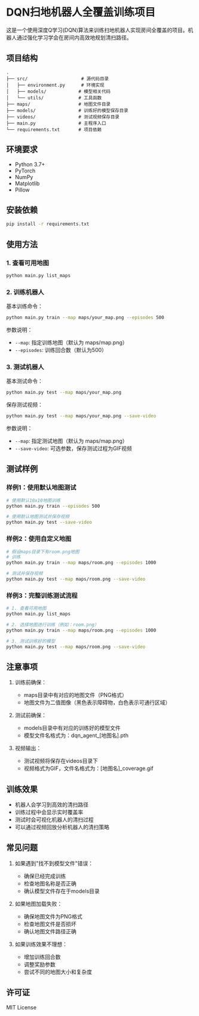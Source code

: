 # DQN扫地机器人全覆盖训练项目

这是一个使用深度Q学习(DQN)算法来训练扫地机器人实现房间全覆盖的项目。机器人通过强化学习学会在房间内高效地规划清扫路径。

## 项目结构

```
.
├── src/                    # 源代码目录
│   ├── environment.py      # 环境实现
│   ├── models/            # 模型相关代码
│   └── utils/             # 工具函数
├── maps/                  # 地图文件目录
├── models/                # 训练好的模型保存目录
├── videos/                # 测试视频保存目录
├── main.py                # 主程序入口
└── requirements.txt       # 项目依赖
```

## 环境要求

- Python 3.7+
- PyTorch
- NumPy
- Matplotlib
- Pillow

## 安装依赖

```bash
pip install -r requirements.txt
```

## 使用方法

### 1. 查看可用地图

```bash
python main.py list_maps
```

### 2. 训练机器人

基本训练命令：
```bash
python main.py train --map maps/your_map.png --episodes 500
```

参数说明：
- `--map`: 指定训练地图（默认为 maps/map.png）
- `--episodes`: 训练回合数（默认为500）

### 3. 测试机器人

基本测试命令：
```bash
python main.py test --map maps/your_map.png
```

保存测试视频：
```bash
python main.py test --map maps/your_map.png --save-video
```

参数说明：
- `--map`: 指定测试地图（默认为 maps/map.png）
- `--save-video`: 可选参数，保存测试过程为GIF视频

## 测试样例

### 样例1：使用默认地图测试
```bash
# 使用默认10x10地图训练
python main.py train --episodes 500

# 使用默认地图测试并保存视频
python main.py test --save-video
```

### 样例2：使用自定义地图
```bash
# 假设maps目录下有room.png地图
# 训练
python main.py train --map maps/room.png --episodes 1000

# 测试并保存视频
python main.py test --map maps/room.png --save-video
```

### 样例3：完整训练测试流程
```bash
# 1. 查看可用地图
python main.py list_maps

# 2. 选择地图进行训练（例如：room.png）
python main.py train --map maps/room.png --episodes 1000

# 3. 测试训练好的模型
python main.py test --map maps/room.png --save-video
```

## 注意事项

1. 训练前确保：
   - maps目录中有对应的地图文件（PNG格式）
   - 地图文件为二值图像（黑色表示障碍物，白色表示可通行区域）

2. 测试前确保：
   - models目录中有对应的训练好的模型文件
   - 模型文件名格式为：dqn_agent_[地图名].pth

3. 视频输出：
   - 测试视频将保存在videos目录下
   - 视频格式为GIF，文件名格式为：[地图名]_coverage.gif

## 训练效果

- 机器人会学习到高效的清扫路径
- 训练过程中会显示实时覆盖率
- 测试时会可视化机器人的清扫过程
- 可以通过视频回放分析机器人的清扫策略

## 常见问题

1. 如果遇到"找不到模型文件"错误：
   - 确保已经完成训练
   - 检查地图名称是否正确
   - 确认模型文件存在于models目录

2. 如果地图加载失败：
   - 确保地图文件为PNG格式
   - 检查地图文件是否损坏
   - 确认地图文件路径正确

3. 如果训练效果不理想：
   - 增加训练回合数
   - 调整奖励参数
   - 尝试不同的地图大小和复杂度

## 许可证

MIT License